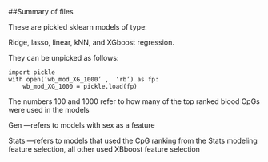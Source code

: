 ##Summary of files

These are pickled sklearn models of type:

Ridge, lasso, linear, kNN, and XGboost regression.

They can be unpicked as follows:

	import pickle
	with open(‘wb_mod_XG_1000’ ,  ‘rb’) as fp:
		wb_mod_XG_1000 = pickle.load(fp)


The numbers 100 and 1000 refer to how many of the top ranked blood CpGs were used in the models

Gen —refers to models with sex as a feature

Stats —refers to models that used the CpG ranking from the Stats modeling feature selection, all other used XBboost  feature selection